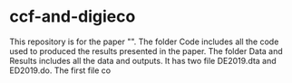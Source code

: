 # ccf-and-digieco
This repository is for the paper "".
The folder Code includes all the code used to produced the results presented in the paper. The folder Data and Results includes all the data and outputs.
It has two file DE2019.dta and ED2019.do. The first file co

